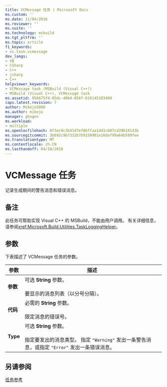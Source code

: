 ```yaml
---
title: VCMessage 任务 | Microsoft Docs
ms.custom: ''
ms.date: 11/04/2016
ms.reviewer: ''
ms.suite: ''
ms.technology: msbuild
ms.tgt_pltfrm: ''
ms.topic: article
f1_keywords:
- vc.task.vcmessage
dev_langs:
- VB
- CSharp
- C++
- jsharp
- C++
helpviewer_keywords:
- VCMessage task (MSBuild (Visual C++))
- MSBuild (Visual C++), VCMessage task
ms.assetid: 956675fd-05dc-40b4-856f-616145103498
caps.latest.revision: 7
author: Mikejo5000
ms.author: mikejo
manager: ghogen
ms.workload:
- multiple
ms.openlocfilehash: 8f3ec9c3b41d7ef8bffaa1dd1c607cd39610143b
ms.sourcegitcommit: 3b692c9bf332b7b9150901e16daf99a64b599fee
ms.translationtype: MT
ms.contentlocale: zh-CN
ms.lasthandoff: 04/10/2018
---
```

# <a name="vcmessage-task"></a>VCMessage 任务
记录生成期间的警告消息和错误消息。  
  
## <a name="remarks"></a>备注  
 此任务可帮助实现 Visual C++ 的 MSBuild，不能由用户调用。 有关详细信息，请参阅<xref:Microsoft.Build.Utilities.TaskLoggingHelper>。  
  
## <a name="parameters"></a>参数  
 下表描述了 VCMessage 任务的参数。  
  
|参数|描述|  
|---------------|-----------------|  
|**参数**|可选 **String** 参数。<br /><br /> 要显示的消息列表（以分号分隔）。|  
|**代码**|必需的 **String** 参数。<br /><br /> 限定消息的错误号。|  
|**Type**|可选 **String** 参数。<br /><br /> 指定要发出的消息类型。 指定 `"Warning"` 发出一条警告消息，或指定 `"Error"` 发出一条错误消息。|  
  
## <a name="see-also"></a>另请参阅  
 [任务参考](../msbuild/msbuild-task-reference.md)